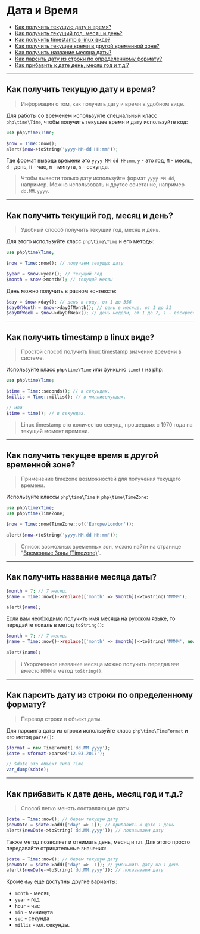 # Дата и Время

- [Как получить текущую дату и время?](#now)
- [Как получить текущий год, месяц и день?](#now-y-m-d)
- [Как получить timestamp в linux виде?](#unixtimestamp)
- [Как получить текущее время в другой временной зоне?](#now-timezone)
- [Как получить название месяца даты?](#month-name)
- [Как парсить дату из строки по определенному формату?](#parse)
- [Как прибавить к дате день, месяц год и т.д.?](#add)

---

<a name=now />

## Как получить текущую дату и время?
> Информация о том, как получить дату и время в удобном виде.

Для работы со временем используйте специальный класс `php\time\Time`, чтобы получить текущее время и дату используйте код:

```php
use php\time\Time;

$now = Time::now();
alert($now->toString('yyyy-MM-dd HH:mm'));
```

Где формат вывода времени это `yyyy-MM-dd HH:mm`, `y` - это год, `M` - месяц, `d` - день, `H` - час, `m` - минута, `s` - секунда.


> Чтобы вывести только дату используйте формат `yyyy-MM-dd`, например. Можно использовать и другое сочетание, например `dd.MM.yyyy`.

---

<a name=now-y-m-d />

## Как получить текущий год, месяц и день?
> Удобный способ получить текущий год, месяц и день.

Для этого используйте класс `php\time\Time` и его методы:

```php
use php\time\Time;

$now = Time::now(); // получаем текущую дату

$year = $now->year(); // текущий год
$month = $now->month(); // текущий месяц
```

День можно получить в разном контексте:

```php
$day = $now->day(); // день в году, от 1 до 356
$dayOfMonth = $now->dayOfMonth(); // день в месяце, от 1 до 31
$dayOfWeek = $now->dayOfWeak(); // день недели, от 1 до 7, 1 - воскресенье, 7 - суббота.
```

---

<a name=unixtimestamp />

## Как получить timestamp в linux виде?
> Простой способ получить linux timestamp значение времени в системе.

Используйте класс `php\time\Time` или функцию `time()` из php:

```php
use php\time\Time;

$time = Time::seconds(); // в секундах.
$millis = Time::millis(); // в миллисекундах.

// или
$time = time(); // в секундах.
```

> Linux timestamp это количество секунд, прошедших с 1970 года на текущий момент времени.

---

<a name=now-timezone />

## Как получить текущее время в другой временной зоне?
> Применение timezone возможностей для получения текущего времени.

Используйте классы `php\time\Time` и `php\time\TimeZone`:

```php
use php\time\Time;
use php\time\TimeZone;

$now = Time::now(TimeZone::of('Europe/London'));

alert($now->toString('yyyy.MM.dd HH:mm'));
```

> Список возможных временных зон, можно найти на странице "[Временные Зоны (Timezone)](Временные-Зоны-(Timezone))".

---

<a name=month-name />

## Как получить название месяца даты?

```php
$month = 7; // 7 месяц.
$name = Time::now()->replace(['month' => $month])->toString('MMMM');

alert($name);
```

Если вам необходимо получить имя месяца на русском языке, то передайте локаль в метод `toString()`:

```php
$month = 7; // 7 месяц.
$name = Time::now()->replace(['month' => $month])->toString('MMMM', new Locale('ru', 'RU')); // ru - язык, RU - страна

alert($name);
```

> :information_source: Укороченное название месяца можно получить передав `MMM` вместо `MMMM` в метод `toString()`.

---

<a name=parse />

## Как парсить дату из строки по определенному формату?
> Перевод строки в объект даты.

Для парсинга даты из строки используйте класс `php\time\TimeFormat` и его метод `parse()`:

```php
$format = new TimeFormat('dd.MM.yyyy');
$date = $format->parse('12.03.2017');

// $date это объект типа Time 
var_dump($date);
```

---

<a name=add />

## Как прибавить к дате день, месяц год и т.д.?
> Способ легко менять составляющие даты.

```php
$date = Time::now(); // берем текущую дату
$newDate = $date->add(['day' => 1]); // прибавить к дате 1 день
alert($newDate->toString('dd.MM.yyyy')); // показываем дату
```

Также метод позволяет и отнимать день, месяц и т.п. Для этого просто передавайте отрицательные значения:

```php
$date = Time::now(); // берем текущую дату
$newDate = $date->add(['day' => -1]); // уменьшить дату на 1 день
alert($newDate->toString('dd.MM.yyyy')); // показываем дату
```

Кроме `day` еще доступны другие варианты:

- `month` - месяц
- `year` - год
- `hour` - час
- `min` - мининута
- `sec` - секунда
- `millis` - мл. секунды.
